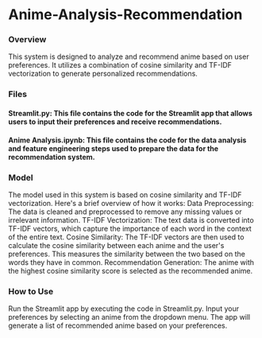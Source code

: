 # Anime-Analysis-Recommendation

### Overview
This system is designed to analyze and recommend anime based on user preferences. It utilizes a combination of cosine similarity and TF-IDF vectorization to generate personalized recommendations.

### Files
#### Streamlit.py: This file contains the code for the Streamlit app that allows users to input their preferences and receive recommendations.
#### Anime Analysis.ipynb: This file contains the code for the data analysis and feature engineering steps used to prepare the data for the recommendation system.

### Model
The model used in this system is based on cosine similarity and TF-IDF vectorization. Here's a brief overview of how it works:
Data Preprocessing: The data is cleaned and preprocessed to remove any missing values or irrelevant information.
TF-IDF Vectorization: The text data is converted into TF-IDF vectors, which capture the importance of each word in the context of the entire text.
Cosine Similarity: The TF-IDF vectors are then used to calculate the cosine similarity between each anime and the user's preferences. This measures the similarity between the two based on the words they have in common.
Recommendation Generation: The anime with the highest cosine similarity score is selected as the recommended anime.

### How to Use
Run the Streamlit app by executing the code in Streamlit.py.
Input your preferences by selecting an anime from the dropdown menu.
The app will generate a list of recommended anime based on your preferences.

